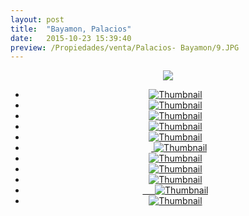 ```yaml
---
layout: post
title:  "Bayamon, Palacios"
date:   2015-10-23 15:39:40
preview: /Propiedades/venta/Palacios- Bayamon/9.JPG
---
```


<center>
	<div class="mainImg">
		<img src="/Edweb/Propiedades/venta/Palacios- Bayamon/9.JPG" class="custom">
	</div>
	<!--aqui comienza las fotos pequeñas -->
	<ul class="thumbnails">
	  <li>
	    <a href="/Edweb/Propiedades/venta/Palacios- Bayamon/9.JPG">
	      <img class="tumbnails" src="/Edweb/Propiedades/venta/Palacios- Bayamon/9.JPG" alt="Thumbnail">
	    </a>
	  </li>
	  <li>
	    <a href="/Edweb/Propiedades/venta/Palacios- Bayamon/1.JPG">
	      <img class="tumbnails" src="/Edweb/Propiedades/venta/Palacios- Bayamon/1.JPG" alt="Thumbnail">
	    </a>
	  </li>
	  <li>
	    <a href="/Edweb/Propiedades/venta/Palacios- Bayamon/2.JPG">
	      <img class="tumbnails" src="/Edweb/Propiedades/venta/Palacios- Bayamon/2.JPG" alt="Thumbnail">
	    </a>
	  </li>
	  <li>
	    <a href="/Edweb/Propiedades/venta/Palacios- Bayamon/3.JPG">
	      <img class="tumbnails" src="/Edweb/Propiedades/venta/Palacios- Bayamon/3.JPG" alt="Thumbnail">
	    </a>
	  </li>
	  <li>
	    <a href="/Edweb/Propiedades/venta/Palacios- Bayamon/4.JPG">
	      <img class="tumbnails" src="/Edweb/Propiedades/venta/Palacios- Bayamon/4.JPG" alt="Thumbnail">
	    </a>
	  </li>
	  <li>
	    <a href="/Edweb/Propiedades/venta/Palacios- Bayamon/5.JPG">
	      <img class="tumbnails" src="/Edweb/Propiedades/venta/Palacios- Bayamon/5.JPG" alt="Thumbnail">
	    </a>
	  </li>
	  <li>
	    <a href="/Edweb/Propiedades/venta/Palacios- Bayamon/6.JPG">
	      <img class="tumbnails" src="/Edweb/Propiedades/venta/Palacios- Bayamon/6.JPG" alt="Thumbnail">
	    </a>
	  </li>
	  <li>
	    <a href="/Edweb/Propiedades/venta/Palacios- Bayamon/7.JPG">
	      <img class="tumbnails" src="/Edweb/Propiedades/venta/Palacios- Bayamon/7.JPG" alt="Thumbnail">
	    </a>
	  </li>
	  <li>
	    <a href="/Edweb/Propiedades/venta/Palacios- Bayamon/10.JPG">
	      <img class="tumbnails" src="/Edweb/Propiedades/venta/Palacios- Bayamon/10.JPG" alt="Thumbnail">
	    </a>
	  </li>
	  <li>
	    <a href="/Edweb/Propiedades/venta/Palacios- Bayamon/11.JPG">
	      <img class="tumbnails" src="/Edweb/Propiedades/venta/Palacios- Bayamon/11.JPG" alt="Thumbnail">
	    </a>
	  </li>
	  <li>
	    <a href="/Edweb/Propiedades/venta/Palacios- Bayamon/12.JPG">
	      <img class="tumbnails" src="/Edweb/Propiedades/venta/Palacios- Bayamon/12.JPG" alt="Thumbnail">
	    </a>
	  </li>
	</ul>
	<script src="https://ajax.googleapis.com/ajax/libs/jquery/1.9.1/jquery.min.js"></script>
	<script type="text/javascript" src="/Edweb/js/jquery.simpleGal.js"></script>
	<script>
		$(document).ready(function () {
			$('.thumbnails').simpleGal({
				mainImage: '.custom'
			});
		});
	</script>
</center>

